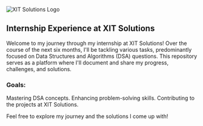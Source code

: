 ![XIT Solutions Logo](https://github.com/AbdulMannan19/XIT-Solutions/assets/72088166/247925c6-9341-42e4-98c4-fdd111936471)
## **Internship Experience at XIT Solutions**


Welcome to my journey through my internship at XIT Solutions! Over the course of the next six months, I'll be tackling various tasks, predominantly focused on Data Structures and Algorithms (DSA) questions.
This repository serves as a platform where I'll document and share my progress, challenges, and solutions.


### **Goals:**
Mastering DSA concepts.
Enhancing problem-solving skills.
Contributing to the projects at XIT Solutions.


Feel free to explore my journey and the solutions I come up with!

